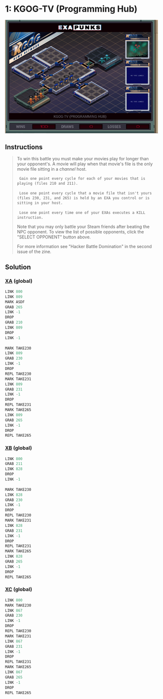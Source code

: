 # 1: KGOG-TV (Programming Hub)

<div align="center"><img src="EXAPUNKS - KGOG-TV (mutex8021, 2023-07-31-12-14-55).gif" /></div>

## Instructions
> To win this battle you must make your movies play for longer than your opponent's. A movie will play when that movie's file is the only movie file sitting in a *channel* host.
> 
>      Gain one point every cycle for each of your movies that is playing (files 210 and 211).
> 
>      Lose one point every cycle that a movie file that isn't yours (files 230, 231, and 265) is held by an EXA you control or is sitting in your host.
> 
>      Lose one point every time one of your EXAs executes a KILL instruction.
> 
> Note that you may only battle your Steam friends after beating the NPC opponent. To view the list of possible opponents, click the "SELECT OPPONENT" button above.
> 
> For more information see "Hacker Battle Domination" in the second issue of the zine.

## Solution

### [XA](XA.exa) (global)
```asm
LINK 800
LINK 809
MARK ASDF
GRAB 265
LINK -1
DROP
GRAB 210
LINK 809
DROP
LINK -1

MARK TAKE230
LINK 809
GRAB 230
LINK -1
DROP
REPL TAKE230
MARK TAKE231
LINK 809
GRAB 231
LINK -1
DROP
REPL TAKE231
MARK TAKE265
LINK 809
GRAB 265
LINK -1
DROP
REPL TAKE265
```

### [XB](XB.exa) (global)
```asm
LINK 800
GRAB 211
LINK 828
DROP
LINK -1

MARK TAKE230
LINK 828
GRAB 230
LINK -1
DROP
REPL TAKE230
MARK TAKE231
LINK 828
GRAB 231
LINK -1
DROP
REPL TAKE231
MARK TAKE265
LINK 828
GRAB 265
LINK -1
DROP
REPL TAKE265
```

### [XC](XC.exa) (global)
```asm
LINK 800
MARK TAKE230
LINK 867
GRAB 230
LINK -1
DROP
REPL TAKE230
MARK TAKE231
LINK 867
GRAB 231
LINK -1
DROP
REPL TAKE231
MARK TAKE265
LINK 867
GRAB 265
LINK -1
DROP
REPL TAKE265
```

